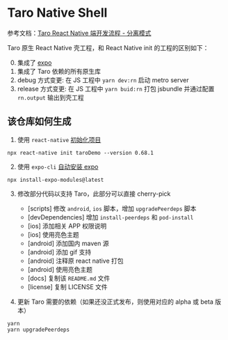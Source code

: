 # Taro Native Shell

参考文档：[Taro React Native 端开发流程 - 分离模式](https://docs.taro.zone/docs/react-native#%E5%88%86%E7%A6%BB%E6%A8%A1%E5%BC%8F)

Taro 原生 React Native 壳工程，和 React Native init 的工程的区别如下：


0. 集成了 [expo](https://docs.expo.dev/bare/installing-expo-modules/)
1. 集成了 Taro 依赖的所有原生库
2. debug 方式变更: 在 JS 工程中 `yarn dev:rn` 启动 metro server
3. release 方式变更: 在 JS 工程中 `yarn buid:rn` 打包 jsbundle 并通过配置 `rn.output` 输出到壳工程

## 该仓库如何生成

1. 使用 `react-native` [初始化项目](https://reactnative.dev/docs/environment-setup)

```
npx react-native init taroDemo --version 0.68.1
```

2. 使用 `expo-cli` [自动安装 expo](https://docs.expo.dev/bare/installing-expo-modules/#automatic-installation)

```
npx install-expo-modules@latest
```

3. 修改部分代码以支持 Taro，此部分可以直接 cherry-pick
   - [scripts] 修改 `android`, `ios` 脚本，增加 `upgradePeerdeps` 脚本
   - [devDependencies] 增加 `install-peerdeps` 和 `pod-install`
   - [ios] 添加相关 APP 权限说明
   - [ios] 使用亮色主题
   - [android] 添加国内 maven 源
   - [android] 添加 gif 支持
   - [android] 注释原 react native 打包
   - [android] 使用亮色主题
   - [docs] 复制该 `README.md` 文件
   - [license] 复制 LICENSE 文件

4. 更新 Taro 需要的依赖（如果还没正式发布，则使用对应的 alpha 或 beta 版本）

```
yarn
yarn upgradePeerdeps
```
